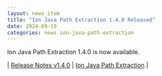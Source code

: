 ```yaml
---
layout: news_item
title: "Ion Java Path Extraction 1.4.0 Released"
date: 2024-09-19
categories: news ion-java-path-extraction
---
```


Ion Java Path Extraction 1.4.0 is now available.

| [Release Notes v1.4.0](https://github.com/amazon-ion/ion-java-path-extraction/releases/tag/v1.4.0) | [Ion Java Path Extraction](https://github.com/amazon-ion/ion-java-path-extraction) |

